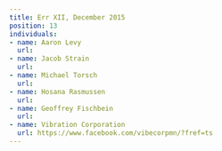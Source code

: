 ```yaml
---
title: Err XII, December 2015
position: 13
individuals:
- name: Aaron Levy
  url: 
- name: Jacob Strain
  url: 
- name: Michael Torsch
  url: 
- name: Hosana Rasmussen
  url: 
- name: Geoffrey Fischbein
  url: 
- name: Vibration Corporation
  url: https://www.facebook.com/vibecorpmn/?fref=ts
---
```


